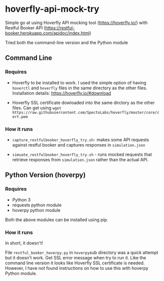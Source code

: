 # hoverfly-api-mock-try

Simple go at using Hoverfly API mocking tool (https://hoverfly.io/) with Restful Booker API (https://restful-booker.herokuapp.com/apidoc/index.html)

Tried both the command-line version and the Python module

## Command Line

### Requires

- Hoverfly to be installed to work. I used the simple option of having `hoverctl` and `hoverfly` files in the same directory as the other files. Installation details: https://hoverfly.io/#download

- Hoverfly SSL certificate dowloaded into the same dirctory as the other files. Can get using `wget https://raw.githubusercontent.com/SpectoLabs/hoverfly/master/core/cert.pem`

### How it runs

- `capture_restfulbooker_hoverfly_try.sh`- makes some API requests against restful booker and captures responses in `simulation.json`

- `simuate_restfulbooker_hoverfly_try.sh` - runs mocked requests that retrieve responses from `simulation.json` rather than the actual API. 


## Python Version (hoverpy)

### Requires
- Python 3
- requests python module
- hoverpy python module

Both the above modules can be installed using pip.

### How it runs
In short, it doesn't!

File `restful_booker_hoverpy.py` in `hoverpy`sub directory was a quick attempt but it doesn't work. Get SSL error message when try to run it. Like the command line version it looks like Hoverfly SSL certificate is needed. However, I have not found instructions on how to use this with hoverpy Python module. 



